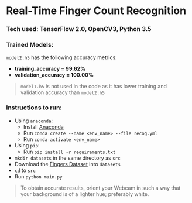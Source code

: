 # Real-Time Finger Count Recognition
### Tech used: TensorFlow 2.0, OpenCV3, Python 3.5
### Trained Models:
`model2.h5` has the following accuracy metrics:
  - **training_accuracy = 99.62%**
  - **validation_accuracy = 100.00%**
> `model1.h5` is not used in the code as it has lower training and validation accuracy than `model2.h5`
### Instructions to run:
- Using `anaconda`:
  - Install [Anaconda](https://docs.anaconda.com/anaconda/install)
  - Run `conda create --name <env_name> --file recog.yml`
  - Run `conda activate <env_name>`
- Using `pip`:
  - Run `pip install -r requirements.txt`
- `mkdir datasets` in the same directory as `src`
- Download the [Fingers Dataset](https://www.kaggle.com/koryakinp/fingers) into `datasets`
- `cd` to `src`
- Run `python main.py`

> To obtain accurate results, orient your Webcam in such a way that your background is of a lighter hue; preferably white.
